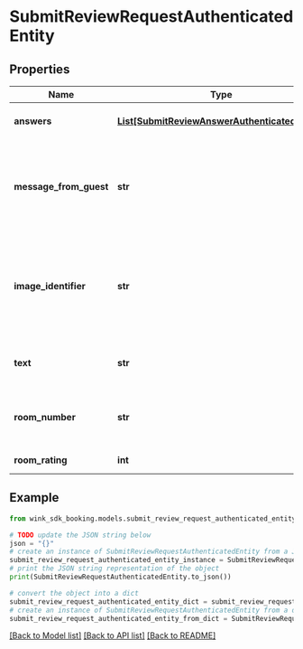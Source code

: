# SubmitReviewRequestAuthenticatedEntity


## Properties

Name | Type | Description | Notes
------------ | ------------- | ------------- | -------------
**answers** | [**List[SubmitReviewAnswerAuthenticatedEntity]**](SubmitReviewAnswerAuthenticatedEntity.md) | List of user review answers. | 
**message_from_guest** | **str** | Private message from guest to the hotel. Is not displayed on property profile. | [optional] 
**image_identifier** | **str** | Reviewer can upload her best picture from the property. Cloudinary image identifier. | [optional] 
**text** | **str** | Free text record created by traveler | [optional] 
**room_number** | **str** | Guest&#39;s room number during their stay. | [optional] 
**room_rating** | **int** | Guest&#39;s room rating | [optional] 

## Example

```python
from wink_sdk_booking.models.submit_review_request_authenticated_entity import SubmitReviewRequestAuthenticatedEntity

# TODO update the JSON string below
json = "{}"
# create an instance of SubmitReviewRequestAuthenticatedEntity from a JSON string
submit_review_request_authenticated_entity_instance = SubmitReviewRequestAuthenticatedEntity.from_json(json)
# print the JSON string representation of the object
print(SubmitReviewRequestAuthenticatedEntity.to_json())

# convert the object into a dict
submit_review_request_authenticated_entity_dict = submit_review_request_authenticated_entity_instance.to_dict()
# create an instance of SubmitReviewRequestAuthenticatedEntity from a dict
submit_review_request_authenticated_entity_from_dict = SubmitReviewRequestAuthenticatedEntity.from_dict(submit_review_request_authenticated_entity_dict)
```
[[Back to Model list]](../README.md#documentation-for-models) [[Back to API list]](../README.md#documentation-for-api-endpoints) [[Back to README]](../README.md)


